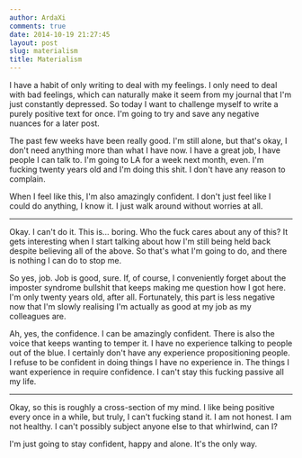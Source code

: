 ```yaml
---
author: ArdaXi
comments: true
date: 2014-10-19 21:27:45
layout: post
slug: materialism
title: Materialism
---
```


I have a habit of only writing to deal with my feelings. I only need to deal
with bad feelings, which can naturally make it seem from my journal that I'm
just constantly depressed. So today I want to challenge myself to write a
purely positive text for once. I'm going to try and save any negative nuances
for a later post.
<!-- more -->
The past few weeks have been really good. I'm still alone, but that's okay, I
don't need anything more than what I have now. I have a great job, I have
people I can talk to. I'm going to LA for a week next month, even. I'm fucking
twenty years old and I'm doing this shit. I don't have any reason to complain.

When I feel like this, I'm also amazingly confident. I don't just feel like I
could do anything, I know it. I just walk around without worries at all.

---

Okay. I can't do it. This is… boring. Who the fuck cares about any of this?
It gets interesting when I start talking about how I'm still being held back
despite believing all of the above. So that's what I'm going to do, and there
is nothing I can do to stop me.

So yes, job. Job is good, sure. If, of course, I conveniently forget about the
imposter syndrome bullshit that keeps making me question how I got here. I'm
only twenty years old, after all. Fortunately, this part is less negative now
that I'm slowly realising I'm actually as good at my job as my colleagues are.

Ah, yes, the confidence. I can be amazingly confident. There is also the voice
that keeps wanting to temper it. I have no experience talking to people out of
the blue. I certainly don't have any experience propositioning people. I refuse
to be confident in doing things I have no experience in. The things I want
experience in require confidence. I can't stay this fucking passive all my life.

---

Okay, so this is roughly a cross-section of my mind. I like being positive
every once in a while, but truly, I can't fucking stand it. I am not honest.
I am not healthy. I can't possibly subject anyone else to that whirlwind, can I?

I'm just going to stay confident, happy and alone. It's the only way.
